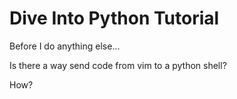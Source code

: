 Dive Into Python Tutorial
=========================

Before I do anything else...

Is there a way send code from vim to a python shell?

How?









